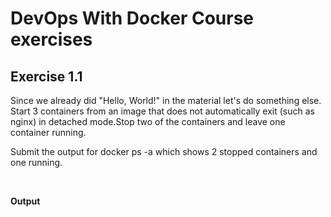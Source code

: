 # DevOps With Docker Course exercises

## Exercise 1.1

Since we already did "Hello, World!" in the material let's do something else. Start 3 containers from an image that does not automatically exit (such as nginx) in detached mode.Stop two of the containers and leave one container running.

Submit the output for docker ps -a which shows 2 stopped containers and one running.

&nbsp;

**Output**
